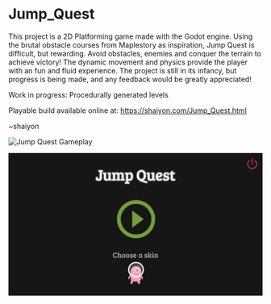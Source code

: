 # Jump_Quest

This project is a 2D Platforming game made with the Godot engine. Using the brutal obstacle courses from Maplestory as inspiration, Jump Quest is difficult, but rewarding. Avoid obstacles, enemies and conquer the terrain to achieve victory! The dynamic movement and physics provide the player with an fun and fluid experience. The project is still in its infancy, but progress is being made, and any feedback would be greatly appreciated!

Work in progress: Procedurally generated levels

Playable build available online at: https://shaiyon.com/Jump_Quest.html

~shaiyon 


![Jump Quest Gameplay](Assets/jumpquest.gif)

![Jump Quest Title Screen](Assets/titlescreen.png)
